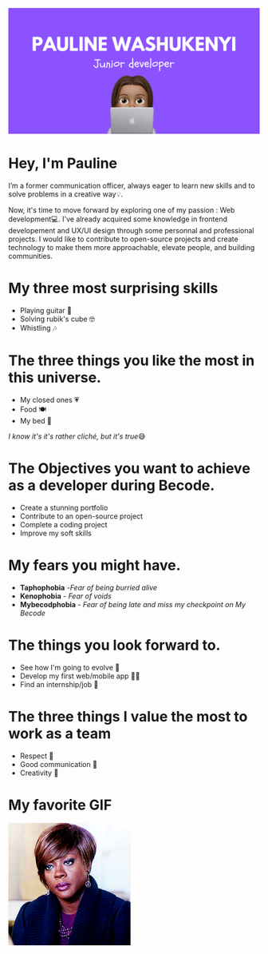 ![Pauline Washukenyi Banner Image](./banner.png)
# Hey, I'm Pauline
 I’m a former communication officer, always eager to learn new skills and to solve problems in a creative way:bulb:. 
 
 Now, it's time to move forward by exploring one of my passion : Web development:computer:. I've already acquired some knowledge in frontend developement and UX/UI design through some personnal and professional projects. I would like to contribute to open-source projects and create technology to make them more approachable, elevate people, and building communities. 

# My three most surprising skills
- Playing guitar :guitar:
- Solving rubik's cube :nerd_face:
- Whistling :notes:


# The three things you like the most in this universe.
- My closed ones :heartpulse:
- Food :plate_with_cutlery:
- My bed :sleeping_bed:

*I know it's it's rather cliché, but it's true*:sweat_smile:

# The Objectives you want to achieve as a developer during Becode.
- Create a stunning portfolio
- Contribute to an open-source project
- Complete a coding project
- Improve my soft skills
# My fears you might have.
- **Taphophobia** -*Fear of being burried alive*
- **Kenophobia** - *Fear of voids*
- **Mybecodphobia** - *Fear of being late and miss my checkpoint on My Becode*
# The things you look forward to.
- See how I'm going to evolve :rocket:
- Develop my first web/mobile app :woman_technologist: 
- Find an internship/job :handshake:
# The three things I value the most to work as a team
- Respect :handshake:
- Good communication :speech_balloon:
- Creativity :art:

# My favorite GIF
![My favorite GIF](./Favoritegif.gif)
